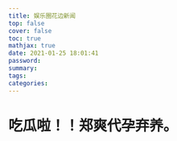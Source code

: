 ```yaml
---
title: 娱乐圈花边新闻
top: false
cover: false
toc: true
mathjax: true
date: 2021-01-25 18:01:41
password:
summary:
tags:
categories:
---
```


# 吃瓜啦！！郑爽代孕弃养。